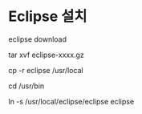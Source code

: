 # Eclipse 설치

eclipse download 

tar xvf eclipse-xxxx.gz

cp -r eclipse /usr/local

cd /usr/bin

ln -s /usr/local/eclipse/eclipse eclipse